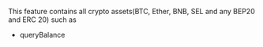 This feature contains all crypto assets(BTC, Ether, BNB, SEL and any BEP20 and ERC 20) such as 
- queryBalance